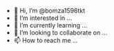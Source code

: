 - 👋 Hi, I’m @bomza1596tkt
- 👀 I’m interested in ...
- 🌱 I’m currently learning ...
- 💞️ I’m looking to collaborate on ...
- 📫 How to reach me ...

<!---
bomza1596tkt/bomza1596tkt is a ✨ special ✨ repository because its `README.md` (this file) appears on your GitHub profile.
You can click the Preview link to take a look at your changes.
--->
